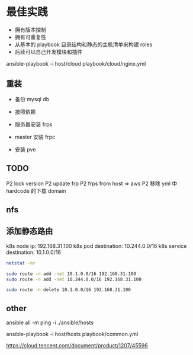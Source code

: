 # 最佳实践

- 拥有版本控制
- 拥有可重复性
- 从基本的 playbook 目录结构和静态的主机清单来构建 roles
- 后续可以自己开发模块和插件

ansible-playbook -i host/cloud playbook/cloud/nginx.yml

## 重装

- 备份 mysql db


- 按照依赖
- 服务器安装 frps
- master 安装 frpc
- 安装 pve

## TODO

P2 lock version
P2 update frp
P2 frps from host => aws
P2 移除 yml 中 hardcode 的下载 domain

## nfs

## 添加静态路由

k8s node ip: 192.168.31.100
k8s pod destination: 10.244.0.0/16
k8s service destination: 10.1.0.0/16

```sh
netstat -nr

sudo route -n add -net 10.1.0.0/16 192.168.31.100
sudo route -n add -net 10.244.0.0/16 192.168.31.100

sudo route -n delete 10.1.0.0/16 192.168.31.100
```

## other

ansible all -m ping -i ./ansible/hosts

ansible-playbook -i host/hosts playbook/common.yml

https://cloud.tencent.com/document/product/1207/45596